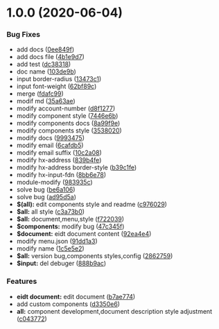 # 1.0.0 (2020-06-04)


### Bug Fixes

* add docs ([0ee849f](http://106.38.93.196:8081/hualife/lan-ui/commits/0ee849ff583efd2c6b161289b26efdd7087e3930))
* add docs file ([4b1e9d7](http://106.38.93.196:8081/hualife/lan-ui/commits/4b1e9d7549e880d369ca823bfdf47c9b958310b7))
* add test ([dc38318](http://106.38.93.196:8081/hualife/lan-ui/commits/dc383188fafa389020996afd36cfd811f73e54fd))
* doc name ([103de9b](http://106.38.93.196:8081/hualife/lan-ui/commits/103de9b577ef4e97c86da12d312eb5f9ee1e890f))
* input border-radius ([13473c1](http://106.38.93.196:8081/hualife/lan-ui/commits/13473c15aabcf2e91975ed9211ef8bf5241a063d))
* input font-weight ([62bf89c](http://106.38.93.196:8081/hualife/lan-ui/commits/62bf89ca854d8edffd752ff6e3380f2b36eb79f6))
* merge ([fdafc99](http://106.38.93.196:8081/hualife/lan-ui/commits/fdafc992b60a91eb8217646b4e911507bf75e7ea))
* modif md ([35a63ae](http://106.38.93.196:8081/hualife/lan-ui/commits/35a63ae5e4dba69a8727bfac61ff54d13cab2e3b))
* modify account-number ([d8f1277](http://106.38.93.196:8081/hualife/lan-ui/commits/d8f1277b36ab4187a711f84a7286d798cd484adc))
* modify component style ([7446e6b](http://106.38.93.196:8081/hualife/lan-ui/commits/7446e6b261b7bb49341f32f550eeeb363be2ba69))
* modify components docs ([8a99f9e](http://106.38.93.196:8081/hualife/lan-ui/commits/8a99f9e267c2b7737a02672cc3ead3838eb3261f))
* modify components style ([3538020](http://106.38.93.196:8081/hualife/lan-ui/commits/353802066a07425b48a0999ddb7e7e0ed9ca7e5b))
* modify docs ([9993475](http://106.38.93.196:8081/hualife/lan-ui/commits/99934758759793940bd9a6f13a3f46b25dd6d3a6))
* modify email ([6cafdb5](http://106.38.93.196:8081/hualife/lan-ui/commits/6cafdb5e38561a06b0b62f9f4282d277dbe55422))
* modify email suffix ([10c2a08](http://106.38.93.196:8081/hualife/lan-ui/commits/10c2a08acc345eace90d2d18645d6ff14fd369f5))
* modify hx-address ([839b4fe](http://106.38.93.196:8081/hualife/lan-ui/commits/839b4fe5b559e05f4878d5cf34219d6f52076f31))
* modify hx-address border-style ([b39c1fe](http://106.38.93.196:8081/hualife/lan-ui/commits/b39c1fed63971b778740f90a69230b157b6f4c57))
* modify hx-input-fdn ([8bb6e78](http://106.38.93.196:8081/hualife/lan-ui/commits/8bb6e78b14f78b0d918fc0e1688d10422d76ed98))
* module-modify ([983935c](http://106.38.93.196:8081/hualife/lan-ui/commits/983935c59e016d637a48fab2dd249e9b3f55a093))
* solve bug ([be6a106](http://106.38.93.196:8081/hualife/lan-ui/commits/be6a10605fb61024358a75f6b19d6df4fad6c7e0))
* solve bug ([ad95d5a](http://106.38.93.196:8081/hualife/lan-ui/commits/ad95d5a9bfb3d3ddf226c8d64702d7fd8f75acd7))
* **$(all):** edit components style and readme ([c976029](http://106.38.93.196:8081/hualife/lan-ui/commits/c976029deeb295260bd93af3e39340f65d04147a))
* **$all:** all style ([c3a73b0](http://106.38.93.196:8081/hualife/lan-ui/commits/c3a73b04d158255a27b477fa97462c1fe3061052))
* **$all:** document,menu,style ([f722039](http://106.38.93.196:8081/hualife/lan-ui/commits/f7220397d79a5a8bcce025f040eb3d37396769f5))
* **$components:** modify bug ([47c345f](http://106.38.93.196:8081/hualife/lan-ui/commits/47c345f90ebb5c423c18dde0b11b6bf10dda5e05))
* **$document:** eidt document content ([92ea4e4](http://106.38.93.196:8081/hualife/lan-ui/commits/92ea4e442b92d2f99ee93ae8ea03e4fb80aca75d))
* modify menu.json ([91dd1a3](http://106.38.93.196:8081/hualife/lan-ui/commits/91dd1a3593c22b6d87a2afd3e5e3f68cd8ce799f))
* modify name ([1c5e5e2](http://106.38.93.196:8081/hualife/lan-ui/commits/1c5e5e2451bee90d5146da4d5acbb24a22e19b6a))
* **$all:** version bug,components styles,config ([2862759](http://106.38.93.196:8081/hualife/lan-ui/commits/2862759e6febd271b7cd9f8c33981ab518d97e92))
* **$input:** del debuger ([888b9ac](http://106.38.93.196:8081/hualife/lan-ui/commits/888b9ac4cee02130ad8c16880cb01ce9cbf30df9))


### Features

* **eidt document:** edit document ([b7ae774](http://106.38.93.196:8081/hualife/lan-ui/commits/b7ae77495ba5179a2c9b448b0661236a8c6af919))
* add custom components ([d3350e6](http://106.38.93.196:8081/hualife/lan-ui/commits/d3350e666dd0387e1dc757c8154d9e7f189e9c3c))
* **all:** component development,document description style adjustment ([c043772](http://106.38.93.196:8081/hualife/lan-ui/commits/c043772cd13413af4b2676dcc428f31cb0c4c8d9))



